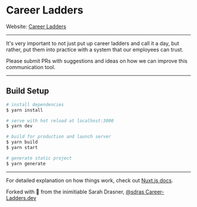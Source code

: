 # Career Ladders

Website: [Career Ladders](https://brandtam-career-ladders.netlify.app)

___

It's very important to not just put up career ladders and call it a day, but rather, put them into practice with a system that our employees can trust.

Please submit PRs with suggestions and ideas on how we can improve this communication tool.
___

## Build Setup

```bash
# install dependencies
$ yarn install

# serve with hot reload at localhost:3000
$ yarn dev

# build for production and launch server
$ yarn build
$ yarn start

# generate static project
$ yarn generate
```
___
For detailed explanation on how things work, check out [Nuxt.js docs](https://nuxtjs.org).

Forked with 🌮 from the inimitiable Sarah Drasner, [@sdras Career-Ladders.dev](https://github.com/sdras/career-ladders)
